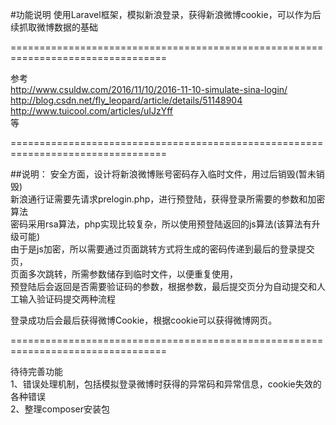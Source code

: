 #功能说明
使用Laravel框架，模拟新浪登录，获得新浪微博cookie，可以作为后续抓取微博数据的基础<br/>


=================================================================================

参考<br/>
http://www.csuldw.com/2016/11/10/2016-11-10-simulate-sina-login/<br/>
http://blog.csdn.net/fly_leopard/article/details/51148904<br/>
http://www.tuicool.com/articles/uIJzYff<br/>
等<br/>

=================================================================================

##说明：
安全方面，设计将新浪微博账号密码存入临时文件，用过后销毁(暂未销毁)<br/>
新浪通行证需要先请求prelogin.php，进行预登陆，获得登录所需要的参数和加密算法<br/>
密码采用rsa算法，php实现比较复杂，所以使用预登陆返回的js算法(该算法有升级可能)<br/>
由于是js加密，所以需要通过页面跳转方式将生成的密码传递到最后的登录提交页，<br/>
页面多次跳转，所需参数储存到临时文件，以便重复使用，<br/>
预登陆后会返回是否需要验证码的参数，根据参数，最后提交页分为自动提交和人工输入验证码提交两种流程<br/>

登录成功后会最后获得微博Cookie，根据cookie可以获得微博网页。<br/>

=================================================================================

待待完善功能<br/>
1、错误处理机制，包括模拟登录微博时获得的异常码和异常信息，cookie失效的各种错误<br/>
2、整理composer安装包<br/>
